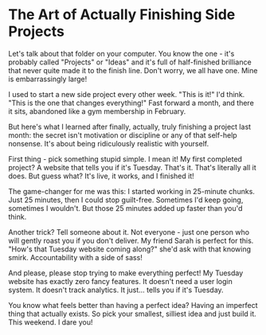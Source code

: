 # The Art of Actually Finishing Side Projects

Let's talk about that folder on your computer. You know the one - it's probably called "Projects" or "Ideas" and it's full of half-finished brilliance that never quite made it to the finish line. Don't worry, we all have one. Mine is embarrassingly large!

I used to start a new side project every other week. "This is it!" I'd think. "This is the one that changes everything!" Fast forward a month, and there it sits, abandoned like a gym membership in February.

But here's what I learned after finally, actually, truly finishing a project last month: the secret isn't motivation or discipline or any of that self-help nonsense. It's about being ridiculously realistic with yourself.

First thing - pick something stupid simple. I mean it! My first completed project? A website that tells you if it's Tuesday. That's it. That's literally all it does. But guess what? It's live, it works, and I finished it!

The game-changer for me was this: I started working in 25-minute chunks. Just 25 minutes, then I could stop guilt-free. Sometimes I'd keep going, sometimes I wouldn't. But those 25 minutes added up faster than you'd think.

Another trick? Tell someone about it. Not everyone - just one person who will gently roast you if you don't deliver. My friend Sarah is perfect for this. "How's that Tuesday website coming along?" she'd ask with that knowing smirk. Accountability with a side of sass!

And please, please stop trying to make everything perfect! My Tuesday website has exactly zero fancy features. It doesn't need a user login system. It doesn't track analytics. It just... tells you if it's Tuesday.

You know what feels better than having a perfect idea? Having an imperfect thing that actually exists. So pick your smallest, silliest idea and just build it. This weekend. I dare you!